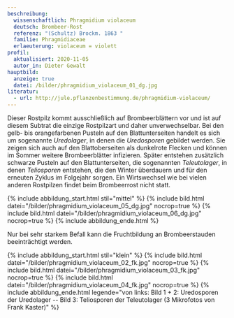 ```yaml
---
beschreibung:
  wissenschaftlich: Phragmidium violaceum
  deutsch: Brombeer-Rost
  referenz: "(Schultz) Brockm. 1863 "
  familie: Phragmidiaceae
  erlaeuterung: violaceum = violett
profil:
  aktualisiert: 2020-11-05
  autor_in: Dieter Gewalt
hauptbild:
  anzeige: true
  datei: /bilder/phragmidium_violaceum_01_dg.jpg
literatur:
  - url: http://jule.pflanzenbestimmung.de/phragmidium-violaceum/
---
```

Dieser Rostpilz kommt ausschließlich auf Brombeerblättern vor und ist auf diesem Subtrat die einzige Rostpilzart und daher unverwechselbar. Bei den gelb- bis orangefarbenen Pusteln auf den Blattunterseiten handelt es sich um sogenannte *Uredolager*, in denen die *Uredosporen* gebildet werden. Sie zeigen sich auch auf den Blattoberseiten als dunkelrote Flecken und können im Sommer weitere Brombeerblätter infizieren. Später entstehen zusätzlich schwarze Pusteln auf den Blattunterseiten, die sogenannten *Teleutolager*, in denen *Teliosporen* entstehen, die den Winter überdauern und für den erneuten Zyklus im Folgejahr sorgen. Ein Wirtswechsel wie bei vielen anderen Rostpilzen findet beim Brombeerrost nicht statt.

{% include abbildung_start.html stil="mittel" %}
{% include bild.html datei="/bilder/phragmidium_violaceum_05_dg.jpg" nocrop=true %}
{% include bild.html datei="/bilder/phragmidium_violaceum_06_dg.jpg" nocrop=true %}
{% include abbildung_ende.html %}

Nur bei sehr starkem Befall kann die Fruchtbildung an Brombeerstauden beeinträchtigt werden.

{% include abbildung_start.html stil="klein" %}
{% include bild.html datei="/bilder/phragmidium_violaceum_02_fk.jpg" nocrop=true %}
{% include bild.html datei="/bilder/phragmidium_violaceum_03_fk.jpg" nocrop=true %}
{% include bild.html datei="/bilder/phragmidium_violaceum_04_fk.jpg" nocrop=true %}
{% include abbildung_ende.html legende="von links: Bild 1 + 2: Uredosporen der Uredolager -- Bild 3: Teliosporen der Teleutolager (3 Mikrofotos von Frank Kaster)" %}